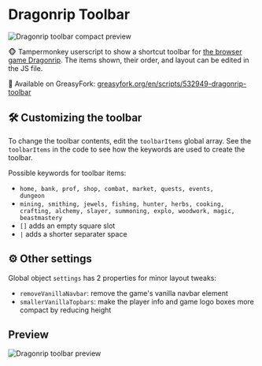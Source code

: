 # Dragonrip Toolbar 
![Dragonrip toolbar compact preview](https://i.imgur.com/KLC9bxv.png "Dragonrip toolbar compact preview")


🐵 Tampermonkey userscript to show a shortcut toolbar for [the browser game Dragonrip](https://dragonrip.com/).
The items shown, their order, and layout can be edited in the JS file.

🍴 Available on GreasyFork: [greasyfork.org/en/scripts/532949-dragonrip-toolbar](https://greasyfork.org/en/scripts/532949-dragonrip-toolbar)

## 🛠 Customizing the toolbar
To change the toolbar contents, edit the <code>toolbarItems</code> global array. 
See the <code>toolbarItems</code> in the code to see how the keywords are used to create the toolbar.

Possible keywords for toolbar items: 
- <code>home, bank, prof, shop, combat, market, quests, events, dungeon</code>
- <code>mining, smithing, jewels, fishing, hunter, herbs, cooking, crafting, alchemy, slayer, summoning, explo, woodwork, magic, beastmastery</code>
- <code>[]</code> adds an empty square slot
- <code>|</code> adds a shorter separater space


## ⚙️ Other settings
Global object <code>settings</code> has 2 properties for minor layout tweaks:
- <code>removeVanillaNavbar</code>: remove the game's vanilla navbar element
- <code>smallerVanillaTopbars</code>: make the player info and game logo boxes more compact by reducing height

## Preview
![Dragonrip toolbar preview](https://i.imgur.com/X8V0id8.png "Dragonrip toolbar preview")






